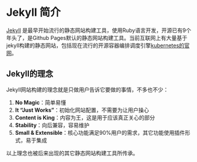 # Jekyll 简介

[Jekyll]( https://jekyllrb.com) 是最早开始流行的静态网站构建工具，使用Ruby语言开发，开源已有9个年头了，是Github Pages默认的静态网站构建工具。当前互联网上有大量基于jekyll构建的静态网站，包括现在流行的开源容器编排调度引擎[kubernetes的官网](https://kubernetes/io)。

## Jekyll的理念

Jekyll网站构建的理念就是只做用户告诉它要做的事情，不多也不少：

1. **No Magic**：简单易懂
2. **It “Just Works”**：初始化网站配置，不需要为让用户操心
3. **Content is King**：内容为王，这是用于应该真正关心的部分
4. **Stability**：向后兼容，容易维护
5. **Small & Extensible**：核心功能满足90%用户的需求，其它功能使用插件形式，易于集成

以上理念也被后来出现的其它静态网站构建工具所传承。